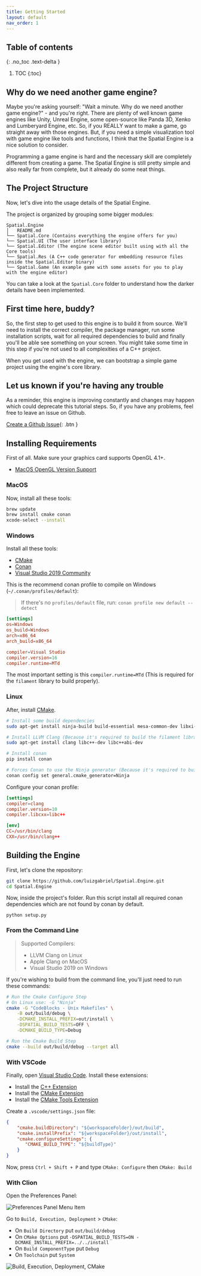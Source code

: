 ```yaml
---
title: Getting Started
layout: default
nav_order: 1
---
```


## Table of contents
{: .no_toc .text-delta }

1. TOC
{:toc}

## Why do we need another game engine?

Maybe you're asking yourself: "Wait a minute. Why do we need another game engine?" - and you're right. 
There are plenty of well known game engines like Unity, Unreal Engine, some open-source like Panda 3D, Xenko and Lumberyard Engine, etc. 
So, if you REALLY want to make a game, go straight away with those engines. 
But, if you need a simple visualization tool with game engine like tools and functions, I think that the Spatial Engine is a nice solution to consider.

Programming a game engine is hard and the necessary skill are completely different from creating a game. 
The Spatial Engine is still pretty simple and also really far from complete, but it already do some neat things.

## The Project Structure
Now, let's dive into the usage details of the Spatial Engine.

The project is organized by grouping some bigger modules:
```
Spatial.Engine
│   README.md
└── Spatial.Core (Contains everything the engine offers for you)
└── Spatial.UI (The user interface library)
└── Spatial.Editor (The engine scene editor built using with all the Core tools)
└── Spatial.Res (A C++ code generator for embedding resource files inside the Spatial.Editor binary)
└── Spatial.Game (An example game with some assets for you to play with the engine editor)
```

You can take a look at the `Spatial.Core` folder to understand how the darker details have been implemented.

## First time here, buddy?

So, the first step to get used to this engine is to build it from source. 
We'll need to install the correct compiler, the package manager, run some installation scripts, wait for all required
dependencies to build and finally you'll be able see something on your screen. 
You might take some time in this step if you're not used to all complexities of a C++ project.

When you get used with the engine, we can bootstrap a simple game project using the engine's core library.

## Let us known if you're having any trouble
As a reminder, this engine is improving constantly and changes may happen which could deprecate this tutorial steps. 
So, if you have any problems, feel free to leave an issue on Github.

[Create a Github Issue](https://github.com/luizgabriel/Spatial.Engine/issues/new){: .btn }

## Installing Requirements

First of all. Make sure your graphics card supports OpenGL 4.1+.
- [MacOS OpenGL Version Support](https://support.apple.com/HT202823)

### MacOS
Now, install all these tools:
```sh
brew update
brew install cmake conan
xcode-select --install
```

### Windows
Install all these tools:
- [CMake](https://cmake.org/download/)
- [Conan](https://conan.io/downloads.html)
- [Visual Studio 2019 Community](https://my.visualstudio.com/Downloads?q=visual%20studio%20community%202019&wt.mc_id=o~msft~vscom~older-downloads)

This is the recommend conan profile to compile on Windows (`~/.conan/profiles/default`):
> If there's no `profiles/default` file, run: `conan profile new default --detect`

```toml
[settings]
os=Windows
os_build=Windows
arch=x86_64
arch_build=x86_64

compiler=Visual Studio
compiler.version=16
compiler.runtime=MTd
```

The most important setting is this `compiler.runtime=MTd` (This is required for the `filament` library to build properly).

### Linux
After, install [CMake](https://cmake.org/install/).

```sh
# Install some build dependencies
sudo apt-get install ninja-build build-essential mesa-common-dev libxi-dev libxxf86vm-dev 

# Install LLVM Clang (Because it's required to build the filament library)
sudo apt-get install clang libc++-dev libc++abi-dev

# Install conan
pip install conan 

# Forces Conan to use the Ninja generator (Because it's required to build the filament library)
conan config set general.cmake_generator=Ninja
```

Configure your conan profile:
```toml
[settings]
compiler=clang
compiler.version=10
compiler.libcxx=libc++

[env]
CC=/usr/bin/clang
CXX=/usr/bin/clang++
```

## Building the Engine

First, let's clone the repository:
```sh
git clone https://github.com/luizgabriel/Spatial.Engine.git
cd Spatial.Engine
```

Now, inside the project's folder. Run this script install all required conan dependencies which are not found by conan by default.
```
python setup.py
```

### From the Command Line

> Supported Compilers:
> - LLVM Clang on Linux
> - Apple Clang on MacOS
> - Visual Studio 2019 on Windows

If you're wishing to build from the command line, you'll just need to run these commands:

```sh
# Run the Cmake Configure Step
# On Linux use: -G "Ninja"
cmake -G "CodeBlocks - Unix Makefiles" \
    -B out/build/debug \
    -DCMAKE_INSTALL_PREFIX=out/install \
    -DSPATIAL_BUILD_TESTS=OFF \
    -DCMAKE_BUILD_TYPE=Debug

# Run the Cmake Build Step
cmake --build out/build/debug --target all
```

### With VSCode

Finally, open [Visual Studio Code](https://code.visualstudio.com/).
Install these extensions:
  - Install the [C++ Extension](https://marketplace.visualstudio.com/items?itemName=ms-vscode.cpptools)
  - Install the [CMake Extension](https://marketplace.visualstudio.com/items?itemName=twxs.cmake)
  - Install the [CMake Tools Extension](https://marketplace.visualstudio.com/items?itemName=ms-vscode.cmake-tools)

Create a `.vscode/settings.json` file:
```json
{
    "cmake.buildDirectory": "${workspaceFolder}/out/build",
    "cmake.installPrefix": "${workspaceFolder}/out/install",
    "cmake.configureSettings": {
       "CMAKE_BUILD_TYPE": "${buildType}"
    }
}
```

Now, press `Ctrl + Shift + P` and type `CMake: Configure` then `CMake: Build`

### With Clion

Open the Preferences Panel:

![Preferences Panel Menu Item]({{site.baseurl}}/assets/images/clion-file-menu.png)

Go to `Build, Execution, Deployment` > `CMake`:
- On `Build Directory` put `out/build/debug`
- On `CMake Options` put `-DSPATIAL_BUILD_TESTS=ON -DCMAKE_INSTALL_PREFIX=../../install`
- On `Build ComponentType` put `Debug`
- On `Toolchain` put `System`

![Build, Execution, Deployment, CMake]({{site.baseurl}}/assets/images/clion-config.png)
